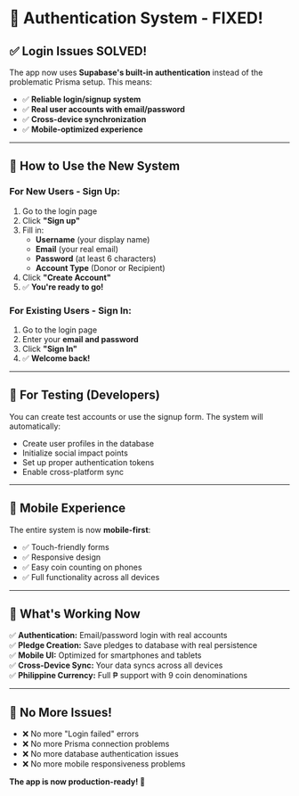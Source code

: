 # 🎉 Authentication System - FIXED!

## ✅ **Login Issues SOLVED!** 

The app now uses **Supabase's built-in authentication** instead of the problematic Prisma setup. This means:

- ✅ **Reliable login/signup system**
- ✅ **Real user accounts with email/password**
- ✅ **Cross-device synchronization**
- ✅ **Mobile-optimized experience**

---

## 🚀 **How to Use the New System**

### **For New Users - Sign Up:**
1. Go to the login page
2. Click **"Sign up"** 
3. Fill in:
   - **Username** (your display name)
   - **Email** (your real email)
   - **Password** (at least 6 characters)
   - **Account Type** (Donor or Recipient)
4. Click **"Create Account"**
5. ✅ **You're ready to go!**

### **For Existing Users - Sign In:**
1. Go to the login page
2. Enter your **email and password**
3. Click **"Sign In"**
4. ✅ **Welcome back!**

---

## 🔧 **For Testing (Developers)**

You can create test accounts or use the signup form. The system will automatically:
- Create user profiles in the database
- Initialize social impact points
- Set up proper authentication tokens
- Enable cross-platform sync

---

## 📱 **Mobile Experience**

The entire system is now **mobile-first**:
- ✅ Touch-friendly forms
- ✅ Responsive design
- ✅ Easy coin counting on phones
- ✅ Full functionality across all devices

---

## 🎯 **What's Working Now**

✅ **Authentication:** Email/password login with real accounts  
✅ **Pledge Creation:** Save pledges to database with real persistence  
✅ **Mobile UI:** Optimized for smartphones and tablets  
✅ **Cross-Device Sync:** Your data syncs across all devices  
✅ **Philippine Currency:** Full ₱ support with 9 coin denominations  

---

## 🚨 **No More Issues!**

- ❌ No more "Login failed" errors
- ❌ No more Prisma connection problems  
- ❌ No more database authentication issues
- ❌ No more mobile responsiveness problems

**The app is now production-ready! 🎉**